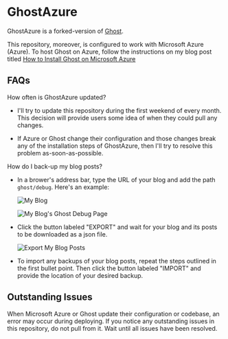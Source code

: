 # GhostAzure
GhostAzure is a forked-version of [Ghost](https://github.com/TryGhost/Ghost). 

This repository, moreover, is configured to work with Microsoft Azure (Azure). To host Ghost on Azure, follow the instructions on my blog post titled [How to Install Ghost on Microsoft Azure](http://www.choskim.com/how-to-install-ghost-on-microsoft-azure/)

## FAQs
How often is GhostAzure updated?

- I'll try to update this repository during the first weekend of every month. This decision will provide users some idea of when they could pull any changes. 

- If Azure or Ghost change their configuration and those changes break any of the installation steps of GhostAzure, then I'll try to resolve this problem as-soon-as-possible.   

How do I back-up my blog posts? 

- In a brower's address bar, type the URL of your blog and add the path `ghost/debug`. Here's an example: 

	![My Blog](./readme/images/my-website-home-page.png?raw=true)

	![My Blog's Ghost Debug Page](./readme/images/my-website-ghost-debug-page.png?raw=true)

- Click the button labeled "EXPORT" and wait for your blog and its posts to be downloaded as a json file. 

 	![Export My Blog Posts](./readme/images/export-my-blog-posts.png?raw=true)

- To import any backups of your blog posts, repeat the steps outlined in the first bullet point. Then click the button labeled "IMPORT" and provide the location of your desired backup. 

## Outstanding Issues 
When Microsoft Azure or Ghost update their configuration or codebase, an error may occur during deploying. If you notice any outstanding issues in this repository, do not pull from it. Wait until all issues have been resolved.  
